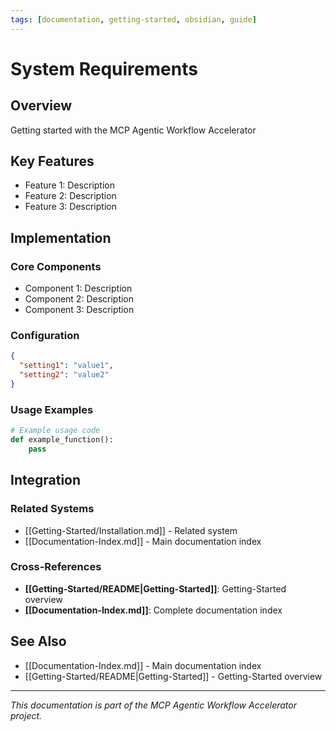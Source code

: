 ```yaml
---
tags: [documentation, getting-started, obsidian, guide]
---
```

# System Requirements

## Overview

Getting started with the MCP Agentic Workflow Accelerator

## Key Features

- Feature 1: Description
- Feature 2: Description  
- Feature 3: Description

## Implementation

### Core Components

- Component 1: Description
- Component 2: Description
- Component 3: Description

### Configuration

```json
{
  "setting1": "value1",
  "setting2": "value2"
}
```

### Usage Examples

```python
# Example usage code
def example_function():
    pass
```

## Integration

### Related Systems

- [[Getting-Started/Installation.md]] - Related system
- [[Documentation-Index.md]] - Main documentation index

### Cross-References

- **[[Getting-Started/README|Getting-Started]]**: Getting-Started overview
- **[[Documentation-Index.md]]**: Complete documentation index

## See Also

- [[Documentation-Index.md]] - Main documentation index
- [[Getting-Started/README|Getting-Started]] - Getting-Started overview

---

*This documentation is part of the MCP Agentic Workflow Accelerator project.*
